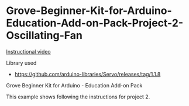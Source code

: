 # Grove-Beginner-Kit-for-Arduino-Education-Add-on-Pack-Project-2-Oscillating-Fan

[Instructional video](https://youtu.be/WNHjHO3IzWY)

Library used
- https://github.com/arduino-libraries/Servo/releases/tag/1.1.8

Grove Beginner Kit for Arduino - Education Add-on Pack

This example shows following the instructions for project 2.
